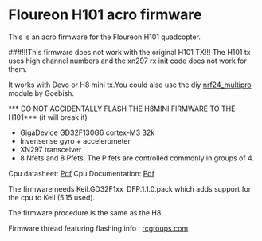 # Floureon H101 acro firmware 

This is an acro firmware for the Floureon H101 quadcopter.

###!!!This firmware does not work with the original H101 TX!!!
The H101 tx uses high channel numbers and the xn297 rx init code does not work for them.


It works with Devo or H8 mini tx.You could also use the diy [nrf24_multipro](https://github.com/goebish/nrf24_multipro) module by Goebish.

*** DO NOT ACCIDENTALLY FLASH THE H8MINI FIRMWARE TO THE H101*** (it will break it)


 * GigaDevice GD32F130G6 cortex-M3 32k
 * Invensense gyro + accelerometer
 * XN297 transceiver
 * 8 Nfets and 8 Pfets. The P fets are controlled commonly in groups of 4.


Cpu datasheet: [Pdf](https://app.box.com/s/3zi661iffmit1rwda499wu8vycv03biv) Cpu Documentation: [Pdf](https://app.box.com/s/pehsanvluc40qu8k2036sbjk5ti08y2m)

The firmware needs Keil.GD32F1xx_DFP.1.1.0.pack which adds support for the cpu to Keil (5.15 used).


The firmware procedure is the same as the H8.

Firmware thread featuring flashing info : [rcgroups.com](http://www.rcgroups.com/forums/showthread.php?t=2512604)


